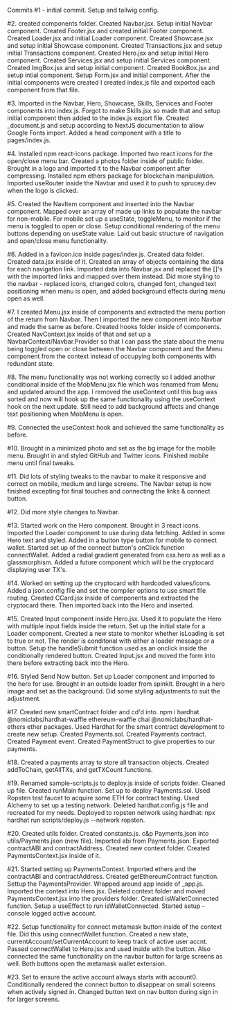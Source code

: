 Commits
#1 - initial commit. Setup and tailwig config.


#2. created components folder. Created Navbar.jsx. Setup initial Navbar component. Created Footer.jsx and created initial Footer component. Created Loader.jsx and initial Loader component. Created Showcase.jsx and setup initial Showcase component. Created Transactions.jsx and setup initial Transactions component. Created Hero.jsx and setup initial Hero component. Created Services.jsx and setup initial Services component. Created ImgBox.jsx and setup initial component. Created BookBox.jsx and setup intial component. Setup Form.jsx and initial component. After the initial components were created I created index.js file and exported each component from that file.

#3. Imported in the Navbar, Hero, Showcase, Skills, Services and Footer components into index.js. Forgot to make Skills.jsx so made that and setup initial component then added to the index.js export file. Created _document.js and setup according to NextJS documentation to allow Google Fonts import. Added a head component with a title to pages/index.js.

#4. Installed npm react-icons package. Imported two react icons for the open/close menu bar. Created a photos folder inside of public folder. Brought in a logo and imported it to the Navbar component after compressing. Installed npm ethers package for blockchain manipulation. Imported useRouter inside the Navbar and used it to push to sprucey.dev when the logo is clicked. 

#5. Created the NavItem component and inserted into the Navbar component. Mapped over an array of made up links to populate the navbar for non-mobile. For mobile set up a useState, toggleMenu, to monitor if the menu is toggled to open or close. Setup conditional rendering of the menu buttons depending on useState value. Laid out basic structure of navigation and open/close menu functionality.

#6. Added in a favicon.ico inside pages/index.js. Created data folder. Created data.jsx inside of it. Created an array of objects containing the data for each navigation link. Imported data into Navbar.jsx and replaced the []'s with the imported links and mapped over them instead. Did more styling to the navbar - replaced icons, changed colors, changed font, changed text positioning when menu is open, and added background effects during menu open as well.

#7. I created Menu.jsx inside of components and extracted the menu portion of the return from Navbar. Then I imported the new component into Navbar and made the same as before. Created hooks folder inside of components. Created NavContext.jsx inside of that and set up a NavbarContext/Navbar.Provider so that I can pass the state about the menu being toggled open or close between the Navbar component and the Menu component from the context instead of occupying both components with redundant state.

#8. The menu functionality was not working correctly so I added another conditional inside of the MobMenu.jsx file which was renamed from Menu and updated around the app. I removed the useContext until this bug was sorted and now will hook up the same functionality using the useContext hook on the next update. Still need to add background affects and change text positioning when MobMenu is open.

#9. Connected the useContext hook and achieved the same functionality as before.

#10. Brought in a minimized photo and set as the bg image for the mobile menu. Brought in and styled GitHub and Twitter icons. Finished mobile menu until final tweaks.

#11. Did lots of styling tweaks to the navbar to make it responsive and correct on mobile, medium and large screens. The Navbar setup is now finished excepting for final touches and connecting the links & connect button.

#12. Did more style changes to Navbar.

#13. Started work on the Hero component. Brought in 3 react icons. Imported the Loader component to use during data fetching. Added in some Hero text and styled. Added in a button type button for mobile to connect wallet. Started set up of the connect button's onClick function connectWallet. Added a radial gradient generated from css.hero as well as a glassmorphism. Added a future component which will be the cryptocard displaying user TX's.

#14. Worked on setting up the cryptocard with hardcoded values/icons. Added a json.config file and set the compiler options to use smart file routing. Created CCard.jsx inside of components and extracted the cryptocard there. Then imported back into the Hero and inserted.

#15. Created Input component inside Hero.jsx. Used it to populate the Hero with multiple input fields inside the return. Set up the initial state for a Loader component. Created a new state to monitor whether isLoading is set to true or not. The render is conditonal with either a loader message or a button. Setup the handleSubmit function used as an onclick inside the conditionally rendered button. Created Input.jsx and moved the form into there before extracting back into the Hero.

#16. Styled Send Now button. Set up Loader component and imported to the hero for use. Brought in an outside loader from spinkit. Brought in a hero image and set as the background. Did some styling adjustments to suit the adjustment.

#17. Created new smartContract folder and cd'd into. npm i hardhat @nomiclabs/hardhat-waffle ethereum-waffle chai @nomiclabs/hardhat-ethers ether packages. Used Hardhat for the smart contract development to create new setup. Created Payments.sol. Created Payments contract. Created Payment event. Created PaymentStruct to give properties to our payments.

#18. Created a payments array to store all transaction objects. Created addToChain, getAllTXs, and getTXCount functions.

#19. Renamed sample-scripts.js to deploy.js inside of scripts folder. Cleaned up file. Created runMain function. Set up to deploy Payments.sol. Used Ropsten test faucet to acquire some ETH for contract testing. Used Alchemy to set up a testing network. Deleted hardhat.config.js file and recreated for my needs. Deployed to ropsten network using hardhat: npx hardhat run scripts/deploy.js --network ropsten. 

#20. Created utils folder. Created constants.js. c&p Payments.json into utils/Payments.json (new file). Imported abi from Payments.json. Exported contractABI and contractAddress. Created new context folder. Created PaymentsContext.jsx inside of it.

#21. Started setting up PaymentsContext. Imported ethers and the contractABI and contractAddress. Created getEthereumContract function. Settup the PaymentsProvider. Wrapped around app inside of _app.js. Imported the context into Hero.jsx. Deleted context folder and moved PaymentsContext.jsx into the providers folder. Created isWalletConnected function. Setup a useEffect to run isWalletConnected. Started setup - console logged active account.

#22. Setup functionality for connect metamask button inside of the context file. Did this using connectWallet function. Created a new state, currentAccount/setCurrentAccount to keep track of active user accnt. Passed connectWallet to Hero.jsx and used inside with the button. Also connected the same functionality on the navbar button for large screens as well. Both buttons open the metamask wallet extension.

#23. Set to ensure the active account always starts with account0. Conditionally rendered the connect button to disappear on small screens when actively signed in. Changed button text on nav button during sign in for larger screens.
